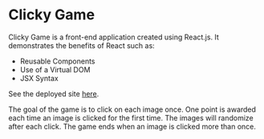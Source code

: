 # Clicky Game

Clicky Game is a front-end application created using React.js.  It demonstrates the benefits of React such as:

* Reusable Components
* Use of a Virtual DOM
* JSX Syntax  

See the deployed site [here](https://ayim84.github.io/clicky-game/).

The goal of the game is to click on each image once.  One point is awarded each time an image is clicked for the first time. The images will randomize after each click.  The game ends when an image is clicked more than once.